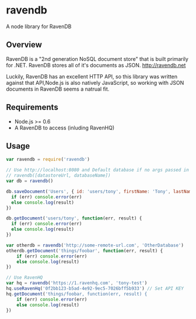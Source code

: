 ravendb
=======

A node library for RavenDB

Overview
--------
RavenDB is a "2nd generation NoSQL document store" that is built primarily for .NET.  RavenDB stores all of it's documents as JSON.
http://ravendb.net

Luckily, RavenDB has an excellent HTTP API, so this library was written against that API,Node.js is also natively JavaScript, so working with JSON documents in RavenDB seems a natrual fit.

Requirements
------------
* Node.js >= 0.6
* A RavenDB to access (inluding RavenHQ)

Usage
-----
```js
var ravendb = require('ravendb')

// Use http://localhost:8080 and Default database if no args passed in
// ravendb([datastoreUrl, databaseName])
var db = ravendb()

db.saveDocument('Users', { id: 'users/tony', firstName: 'Tony', lastName: 'Heupel'}, function(err, result) {
  if (err) console.error(err)
  else console.log(result)
})

db.getDocument('users/tony', function(err, result) {
  if (err) console.error(err)
  else console.log(result)
})

var otherdb = ravendb('http://some-remote-url.com', 'OtherDatabase')
otherdb.getDocument('things/foobar', function(err, result) {
	if (err) console.error(err)
	else console.log(result)
})

// Use RavenHQ
var hq = ravendb('https://1.ravenhq.com', 'tony-test')
hq.useRavenHq('0f2bb123-b5ad-4e92-9ec5-7026bff5b933') // Set API KEY
hq.getDocument('things/foobar, function(err, result) {
	if (err) console.error(err)
	else console.log(result)
})

```